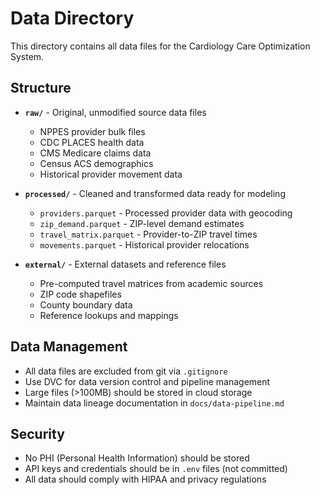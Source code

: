 # Data Directory

This directory contains all data files for the Cardiology Care Optimization System.

## Structure

- **`raw/`** - Original, unmodified source data files
  - NPPES provider bulk files
  - CDC PLACES health data
  - CMS Medicare claims data
  - Census ACS demographics
  - Historical provider movement data

- **`processed/`** - Cleaned and transformed data ready for modeling
  - `providers.parquet` - Processed provider data with geocoding
  - `zip_demand.parquet` - ZIP-level demand estimates
  - `travel_matrix.parquet` - Provider-to-ZIP travel times
  - `movements.parquet` - Historical provider relocations

- **`external/`** - External datasets and reference files
  - Pre-computed travel matrices from academic sources
  - ZIP code shapefiles
  - County boundary data
  - Reference lookups and mappings

## Data Management

- All data files are excluded from git via `.gitignore`
- Use DVC for data version control and pipeline management
- Large files (>100MB) should be stored in cloud storage
- Maintain data lineage documentation in `docs/data-pipeline.md`

## Security

- No PHI (Personal Health Information) should be stored
- API keys and credentials should be in `.env` files (not committed)
- All data should comply with HIPAA and privacy regulations 